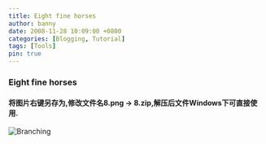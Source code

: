 ```yaml
---
title: Eight fine horses
author: banny
date: 2008-11-28 10:09:00 +0800
categories: [Blogging, Tutorial]
tags: [Tools]
pin: true
---
```


### Eight fine horses

#### 将图片右键另存为,修改文件名8.png -> 8.zip,解压后文件Windows下可直接使用.

![Branching](https://userzhiyuan.github.io/8.png)
